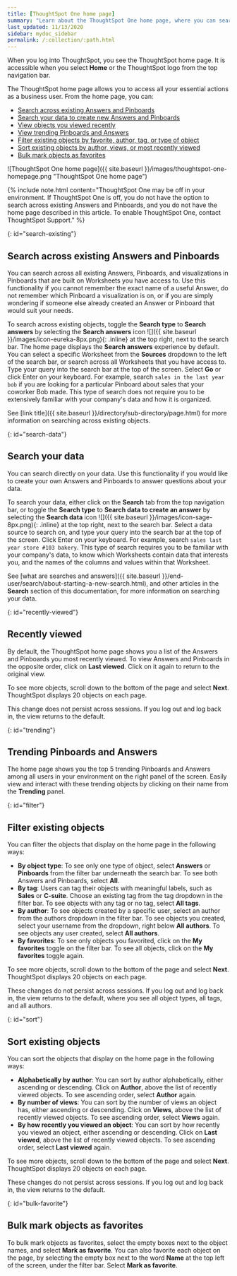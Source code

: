 ```yaml
---
title: [ThoughtSpot One home page]
summary: "Learn about the ThoughtSpot One home page, where you can search across your company's existing Answers and Pinboards and access trending objects, your recently viewed objects, and your favorites."
last_updated: 11/13/2020
sidebar: mydoc_sidebar
permalink: /:collection/:path.html
---
```


When you log into ThoughtSpot, you see the ThoughtSpot home page. It is accessible when you select **Home** or the ThoughtSpot logo from the top navigation bar.

The ThoughtSpot home page allows you to access all your essential actions as a business user. From the home page, you can:

- [Search across existing Answers and Pinboards](#search-existing)
- [Search your data to create new Answers and Pinboards](#search-data)
- [View objects you viewed recently](#recently-viewed)
- [View trending Pinboards and Answers](#trending)
- [Filter existing objects by favorite, author, tag, or type of object](#filter)
- [Sort existing objects by author, views, or most recently viewed](#sort)
- [Bulk mark objects as favorites](#bulk-favorite)

![ThoughtSpot One home page]({{ site.baseurl }}/images/thoughtspot-one-homepage.png "ThoughtSpot One home page")

{% include note.html content="ThoughtSpot One may be off in your environment. If ThoughtSpot One is off, you do not have the option to search across existing Answers and Pinboards, and  you do not have the home page described in this article. To enable ThoughtSpot One, contact ThoughtSpot Support." %}

{: id="search-existing"}
## Search across existing Answers and Pinboards
You can search across all existing Answers, Pinboards, and visualizations in Pinboards that are built on Worksheets you have access to. Use this functionality if you cannot remember the exact name of a useful Answer, do not remember which Pinboard a visualization is on, or if you are simply wondering if someone else already created an Answer or Pinboard that would suit your needs.

To search across existing objects, toggle the **Search type** to **Search answers** by selecting the **Search answers** icon ![]({{ site.baseurl }}/images/icon-eureka-8px.png){: .inline} at the top right, next to the search bar. The home page displays the **Search answers** experience by default. You can select a specific Worksheet from the **Sources** dropdown to the left of the search bar, or search across all Worksheets that you have access to. Type your query into the search bar at the top of the screen. Select **Go** or click Enter on your keyboard. For example, search `sales in the last year bob` if you are looking for a particular Pinboard about sales that your coworker Bob made. This type of search does not require you to be extensively familiar with your company's data and how it is organized.

See [link title]({{ site.baseurl }}/directory/sub-directory/page.html) for more information on searching across existing objects.

{: id="search-data"}
## Search your data
You can search directly on your data. Use this functionality if you would like to create your own Answers and Pinboards to answer questions about your data.

To search your data, either click on the **Search** tab from the top navigation bar, or toggle the **Search type** to **Search data to create an answer** by selecting the **Search data** icon ![]({{ site.baseurl }}/images/icon-sage-8px.png){: .inline} at the top right, next to the search bar. Select a data source to search on, and type your query into the search bar at the top of the screen. Click Enter on your keyboard. For example, search `sales last year store #103 bakery`. This type of search requires you to be familiar with your company's data, to know which Worksheets contain data that interests you, and the names of the columns and values within that Worksheet.

See [what are searches and answers]({{ site.baseurl }}/end-user/search/about-starting-a-new-search.html), and other articles in the **Search** section of this documentation, for more information on searching your data.

{: id="recently-viewed"}
## Recently viewed
By default, the ThoughtSpot home page shows you a list of the Answers and Pinboards you most recently viewed. To view Answers and Pinboards in the opposite order, click on **Last viewed**. Click on it again to return to the original view.

To see more objects, scroll down to the bottom of the page and select **Next**. ThoughtSpot displays 20 objects on each page.

This change does not persist across sessions. If you log out and log back in, the view returns to the default.

{: id="trending"}
## Trending Pinboards and Answers
The home page shows you the top 5 trending Pinboards and Answers among all users in your environment on the right panel of the screen. Easily view and interact with these trending objects by clicking on their name from the **Trending** panel.

{: id="filter"}
## Filter existing objects
You can filter the objects that display on the home page in the following ways:
- **By object type**: To see only one type of object, select **Answers** or **Pinboards** from the filter bar underneath the search bar. To see both Answers and Pinboards, select **All**.
- **By tag**: Users can tag their objects with meaningful labels, such as **Sales** or **C-suite**. Choose an existing tag from the tag dropdown in the filter bar. To see objects with any tag or no tag, select **All tags**.
- **By author**: To see objects created by a specific user, select an author from the authors dropdown in the filter bar. To see objects you created, select your username from the dropdown, right below **All authors**. To see objects any user created, select **All authors**.
- **By favorites**: To see only objects you favorited, click on the **My favorites** toggle on the filter bar. To see all objects, click on the **My favorites** toggle again.

To see more objects, scroll down to the bottom of the page and select **Next**. ThoughtSpot displays 20 objects on each page.

These changes do not persist across sessions. If you log out and log back in, the view returns to the default, where you see all object types, all tags, and all authors.

{: id="sort"}
## Sort existing objects
You can sort the objects that display on the home page in the following ways:
- **Alphabetically by author**: You can sort by author alphabetically, either ascending or descending. Click on **Author**, above the list of recently viewed objects. To see ascending order, select **Author** again.
- **By number of views**: You can sort by the number of views an object has, either ascending or descending. Click on **Views**, above the list of recently viewed objects. To see ascending order, select **Views** again.
- **By how recently you viewed an object**: You can sort by how recently you viewed an object, either ascending or descending. Click on **Last viewed**, above the list of recently viewed objects. To see ascending order, select **Last viewed** again.

To see more objects, scroll down to the bottom of the page and select **Next**. ThoughtSpot displays 20 objects on each page.

These changes do not persist across sessions. If you log out and log back in, the view returns to the default.

{: id="bulk-favorite"}
## Bulk mark objects as favorites
To bulk mark objects as favorites, select the empty boxes next to the object names, and select **Mark as favorite**. You can also favorite each object on the page, by selecting the empty box next to the word **Name** at the top left of the screen, under the filter bar. Select **Mark as favorite**.
